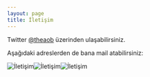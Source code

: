 ```yaml
---
layout: page
title: İletişim
---
```

<p>Twitter <a href="http://twitter.com/theaob/">@theaob</a> üzerinden ulaşabilirsiniz.</p>
<p>Aşağıdaki adreslerden de bana mail atabilirsiniz:</p>
<p><img src="http://mailsakla.com/r/yszt4j76/" alt=" İletişim" style="box-shadow:0px 0px 0px";/><img src="http://mailsakla.com/r/2kdtah2k/" alt=" İletişim" style="box-shadow:0px 0px 0px";/><img src="http://mailsakla.com/r/3pvjpuxl/" alt=" İletişim" style="box-shadow:0px 0px 0px";/></p>